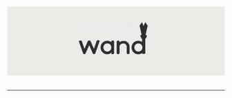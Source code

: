 <div align="center">
	<br>
	<br>
	<img width="2000" alt="Ink" src="assets/wand_banner.png">
	<br>
    <br>
</div>

---

